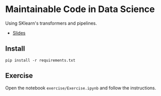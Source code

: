 # Maintainable Code in Data Science 

Using SKlearn's transformers and pipelines.

* [Slides](https://speakerdeck.com/klemag/maintainable-code-for-data-science)

## Install

`pip install -r requirements.txt`

## Exercise

Open the notebook `exercise/Exercise.ipynb` and follow the instructions.